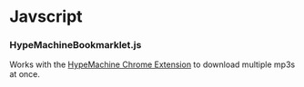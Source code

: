 # Javscript

### HypeMachineBookmarklet.js

Works with the [HypeMachine Chrome Extension](https://github.com/fzakaria/HypeMachine-Extension) to download multiple mp3s at once.

